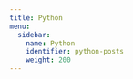 ```yaml
---
title: Python
menu:
  sidebar:
    name: Python
    identifier: python-posts
    weight: 200
---
```



